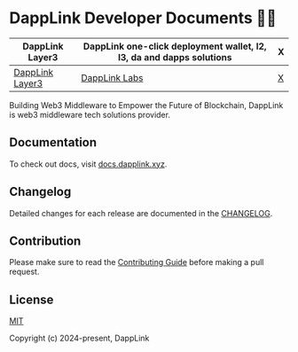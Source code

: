 # DappLink Developer Documents 📝💨

| DappLink Layer3                                      | DappLink one-click deployment wallet, l2, l3, da and dapps solutions | X                             |
|------------------------------------------------------|----------------------------------------------------------------------|-------------------------------|
| [DappLink Layer3](https://github.com/eniac-x-labs)   | [DappLink Labs](https://github.com/dapplink-labs)                    | [X](https://x.com/0xdapplink) |


Building Web3 Middleware to Empower the Future of Blockchain, DappLink is web3 middleware tech solutions provider.

## Documentation

To check out docs, visit [docs.dapplink.xyz](https://docs.dapplink.xyz).

## Changelog

Detailed changes for each release are documented in the [CHANGELOG](https://github.com/dapplink-labs/dapplink-docs/blob/main/CHANGELOG.md).

## Contribution

Please make sure to read the [Contributing Guide](https://github.com/dapplink-labs/dapplink-docs/blob/main/.github/contributing.md) before making a pull request.

## License

[MIT](https://github.com/dapplink-labs/dapplink-docs/blob/main/LICENSE)

Copyright (c) 2024-present, DappLink
